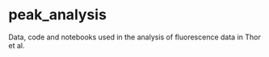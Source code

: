 # peak_analysis

Data, code and notebooks used in the analysis of fluorescence data in Thor et al.

